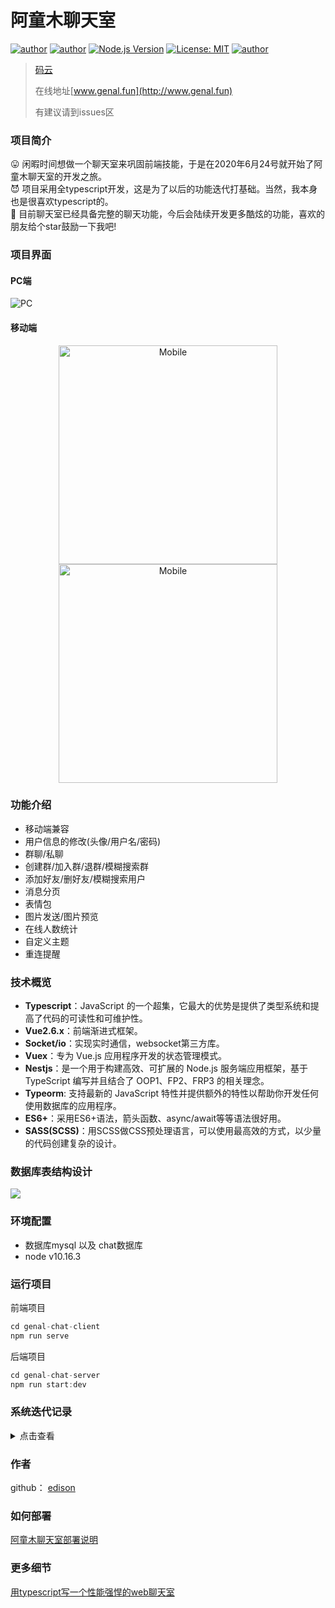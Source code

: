 # 阿童木聊天室
[![author](https://img.shields.io/badge/author-genaller-blue.svg)](https://github.com/genaller)
[![author](https://img.shields.io/github/languages/top/genaller/genal-chat)](https://github.com/genaller/genal-chat)
[![Node.js Version](https://img.shields.io/badge/node.js-10.16.3-blue.svg)](http://nodejs.org/download)
[![License: MIT](https://img.shields.io/badge/License-MIT-blue.svg)](https://github.com/genaller/genal-chat/blob/master/LICENSE)
[![author](https://img.shields.io/github/stars/genaller/genal-chat?style=social)](https://github.com/genaller/genal-chat)

> [码云](https://gitee.com/edison_dec/genal-chat)<br>
>
> 在线地址[www.genal.fun](http://www.genal.fun)<br>
>
> 有建议请到issues区

### 项目简介
  😛 闲暇时间想做一个聊天室来巩固前端技能，于是在2020年6月24号就开始了阿童木聊天室的开发之旅。<br>
  😈 项目采用全typescript开发，这是为了以后的功能迭代打基础。当然，我本身也是很喜欢typescript的。<br>
  🧐 目前聊天室已经具备完整的聊天功能，今后会陆续开发更多酷炫的功能，喜欢的朋友给个star鼓励一下我吧!<br>

### 项目界面
#### PC端
<img src="./assets/v6_pc.png" alt="PC" style="max-width:800px" />

#### 移动端
<p align="center">
  <img src="./assets/v6_m1.png" alt="Mobile" width="350"/><img src="./assets/v6_m2.png" alt="Mobile" width="350"  hspace="50"/>
</p>

### 功能介绍
- 移动端兼容
- 用户信息的修改(头像/用户名/密码)
- 群聊/私聊
- 创建群/加入群/退群/模糊搜索群
- 添加好友/删好友/模糊搜索用户
- 消息分页
- 表情包
- 图片发送/图片预览
- 在线人数统计
- 自定义主题
- 重连提醒


### 技术概览
- **Typescript**：JavaScript 的一个超集，它最大的优势是提供了类型系统和提高了代码的可读性和可维护性。
- **Vue2.6.x**：前端渐进式框架。
- **Socket/io**：实现实时通信，websocket第三方库。
- **Vuex**：专为 Vue.js 应用程序开发的状态管理模式。
- **Nestjs**：是一个用于构建高效、可扩展的 Node.js 服务端应用框架，基于 TypeScript 编写并且结合了 OOP1、FP2、FRP3 的相关理念。
- **Typeorm**: 支持最新的 JavaScript 特性并提供额外的特性以帮助你开发任何使用数据库的应用程序。
- **ES6+**：采用ES6+语法，箭头函数、async/await等等语法很好用。
- **SASS(SCSS)**：用SCSS做CSS预处理语言，可以使用最高效的方式，以少量的代码创建复杂的设计。

### 数据库表结构设计
![](./assets/database.png)

### 环境配置
- 数据库mysql 以及 chat数据库
- node v10.16.3

### 运行项目
前端项目
```js
cd genal-chat-client 
npm run serve
```
后端项目
```js
cd genal-chat-server
npm run start:dev
```

### 系统迭代记录
<details>
<summary>点击查看</summary>

### v1.0.0
##### 功能
- 新增用户
- 新增群
- 群聊
##### v1.0.0界面
![](./assets/1.png)

### v2.0.0
##### 功能
- 群聊/私聊
- 创建群/加入群聊/模糊搜索群
- 添加好友/模糊搜索好友
- 更改用户名/头像上传
- 表情包
- 消息分页
##### v2.0.0界面
![](./assets/2.png)

### v3.0.0
##### 功能
- 群聊/私聊
- 创建群/加入群聊/模糊搜索群
- 添加好友/模糊搜索好友
- 图片上传/粘贴发送图片/图片预览
- 更改用户名/头像上传
- 表情包
- 消息分页
##### v3.0.0界面
同v2.0.0

### v4.0.0
##### 功能
- 群聊/私聊
- 创建群/加入群聊/模糊搜索群
- 添加好友/模糊搜索好友
- 图片上传/粘贴发送图片/图片预览
- 更改用户名/头像上传
- 表情包
- 消息分页
- 移动端兼容
##### v4.0.0界面
同v2.0.0

### v5.0.0
##### 功能
- 群聊/私聊
- 创建群/加入群聊/退群/模糊搜索群
- 添加好友/删好友/模糊搜索好友
- 图片上传/粘贴发送图片/图片预览
- 更改用户名/头像上传
- 表情包
- 消息分页
- 移动端兼容
- 在线人数统计
- 重连提醒
##### v5.0.0界面
![](./assets/v5_pc.png)

### v6.0.0
##### 功能
- 移动端兼容
- 用户信息的修改(头像/用户名/密码)
- 群聊/私聊
- 创建群/加入群/退群/模糊搜索群
- 添加好友/删好友/模糊搜索用户
- 消息分页
- 表情包
- 图片发送/图片预览
- 在线人数统计
- 自定义主题
- 重连提醒
##### v6.0.0界面
![](./assets/v6_pc.png)

</details>

### 作者
github： [edison](https://github.com/genaller)

### 如何部署
[阿童木聊天室部署说明](./阿童木聊天室部署说明.md)

### 更多细节
[用typescript写一个性能强悍的web聊天室](https://github.com/genaller/strong-frontend/blob/master/learnNode/nest/%E8%81%8A%E5%A4%A9%E5%AE%A4/%E7%94%A8typescript%E5%86%99%E4%B8%80%E4%B8%AA%E6%80%A7%E8%83%BD%E5%BC%BA%E6%82%8D%E7%9A%84web%E8%81%8A%E5%A4%A9%E5%AE%A4.md)
